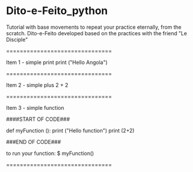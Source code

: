 # Dito-e-Feito_python

Tutorial with base movements to repeat your practice eternally, from the scratch.
Dito-e-Feito developed based on the practices with the friend "Le Disciple"


===============================

Item 1 - simple print
print ("Hello Angola")

===============================

Item 2 - simple plus
2 + 2

===============================

Item 3 - simple function

####START OF CODE###

def myFunction ():
  print ("Hello function")
  print (2+2)

###END OF CODE###

to run your function:
$ myFunction()

===============================

